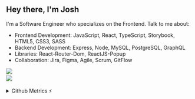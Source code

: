 ## Hey there, I'm Josh
I'm a Software Engineer who specializes on the Frontend. Talk to me about: 
* Frontend Development: JavaScript, React, TypeScript, Storybook, HTML5, CSS3, SASS
* Backend Development: Express, Node, MySQL, PostgreSQL, GraphQL
* Libraries: React-Router-Dom, ReactJS-Popup
* Collaboration: Jira, Figma, Agile, Scrum, GitFlow

<p align="left">
  <a href="https://skillicons.dev/%22%3E">
    <img src="https://skillicons.dev/icons?i=js,react,typescript,redux,html,css,sass" /><br/>
    <img src="https://skillicons.dev/icons?i=graphql,nodejs,express,mysql,postgres,git,figma,jira" />
  </a>
</p>

<details>
<summary>Github Metrics ⚡</summary>

<p align="center">
    <img src="/github-metrics.svg" />
</p>
</details>
